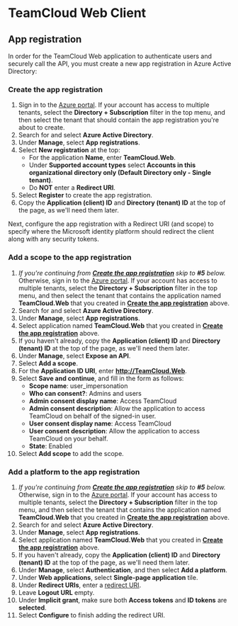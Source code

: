 # TeamCloud Web Client

## App registration

In order for the TeamCloud Web application to authenticate users and securely call the API, you must create a new app registration in Azure Active Directory:

### Create the app registration

1. Sign in to the [Azure portal][azure-portal]. If your account has access to multiple tenants, select the **Directory + Subscription** filter in the top menu, and then select the tenant that should contain the app registration you're about to create.
2. Search for and select **Azure Active Directory**.
3. Under **Manage**, select **App registrations**.
4. Select **New registration** at the top:
   - For the application **Name**, enter **TeamCloud.Web**.
   - Under **Supported account types** select **Accounts in this organizational directory only (Default Directory only - Single tenant)**.
   - Do **NOT** enter a **Redirect URI**.
5. Select **Register** to create the app registration.
6. Copy the **Application (client) ID** and **Directory (tenant) ID** at the top of the page, as we'll need them later.

Next, configure the app registration with a Redirect URI (and scope) to specify where the Microsoft identity platform should redirect the client along with any security tokens.

### Add a scope to the app registration

1. _If you're continuing from [**Create the app registration**](#create-the-app-registration) skip to **#5** below._ Otherwise, sign in to the [Azure portal][azure-portal]. If your account has access to multiple tenants, select the **Directory + Subscription** filter in the top menu, and then select the tenant that contains the application named **TeamCloud.Web** that you created in [**Create the app registration**](#create-the-app-registration) above.
2. Search for and select **Azure Active Directory**.
3. Under **Manage**, select **App registrations**.
4. Select application named **TeamCloud.Web** that you created in [**Create the app registration**](#create-the-app-registration) above.
5. If you haven't already, copy the **Application (client) ID** and **Directory (tenant) ID** at the top of the page, as we'll need them later.
6. Under **Manage**, select **Expose an API**.
7. Select **Add a scope**.
8. For the **Application ID URI**, enter **http://TeamCloud.Web**.
9. Select **Save and continue**, and fill in the form as follows:
   - **Scope name**: user_impersonation
   - **Who can consent?**: Admins and users
   - **Admin consent display name**: Access TeamCloud
   - **Admin consent description**: Allow the application to access TeamCloud on behalf of the signed-in user.
   - **User consent display name**: Access TeamCloud
   - **User consent description**: Allow the application to access TeamCloud on your behalf.
   - **State**: Enabled
10. Select **Add scope** to add the scope.

### Add a platform to the app registration

1. _If you're continuing from [**Create the app registration**](#create-the-app-registration) skip to **#5** below._ Otherwise, sign in to the [Azure portal][azure-portal]. If your account has access to multiple tenants, select the **Directory + Subscription** filter in the top menu, and then select the tenant that contains the application named **TeamCloud.Web** that you created in [**Create the app registration**](#create-the-app-registration) above.
2. Search for and select **Azure Active Directory**.
3. Under **Manage**, select **App registrations**.
4. Select application named **TeamCloud.Web** that you created in [**Create the app registration**](#create-the-app-registration) above.
5. If you haven't already, copy the **Application (client) ID** and **Directory (tenant) ID** at the top of the page, as we'll need them later.
6. Under **Manage**, select **Authentication**, and then select **Add a platform**.
7. Under **Web applications**, select **Single-page application** tile.
8. Under **Redirect URIs**, enter a [redirect URI][reply-url].
9. Leave **Logout URL** empty.
10. Under **Implicit grant**, make sure both **Access tokens** and **ID tokens** are **selected**.
11. Select **Configure** to finish adding the redirect URI.

[azure-portal]:https://portal.azure.com/
[reply-url]:https://docs.microsoft.com/en-us/azure/active-directory/develop/reply-url
